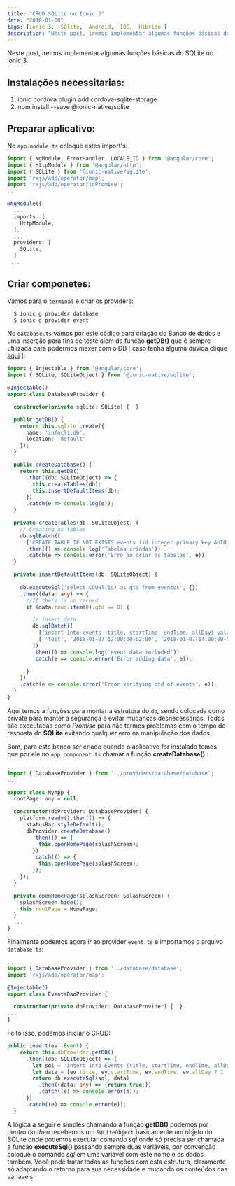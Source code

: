 ```yaml
---
title: "CRUD SQLite no Ionic 3"
date: "2018-01-08"
tags: [ionic 3,  SQlite,  Android,  IOS,  Hibrido ]
description: "Neste post, iremos implementar algumas funções básicas do SQLite no ionic 3."
---
```


Neste post, iremos implementar algumas funções básicas do SQLite no ionic 3.

##  Instalações necessitarias:

1. ionic cordova plugin add cordova-sqlite-storage
2. npm install --save @ionic-native/sqlite

## Preparar aplicativo:

No `app.module.ts` coloque estes import's:

```ts
import { NgModule, ErrorHandler, LOCALE_ID } from '@angular/core';
import { HttpModule } from '@angular/http';
import { SQLite } from '@ionic-native/sqlite';
import 'rxjs/add/operator/map';
import 'rxjs/add/operator/toPromise';
...

@NgModule({
  ...
  imports: [
    HttpModule,
  ],
  ...
  providers: [
    SQLite,
  ]
 ...
```

## Criar componetes:

Vamos para o `terminal` e criar os providers:

```cmd
  $ ionic g provider database
  $ ionic g provider event
```

No `database.ts` vamos por este código para criação do Banco de dados e uma inserção para fins de teste além da função **getDB()** que é sempre utilizada para podermos mexer com o DB [ caso tenha alguma dúvida clique [aqui](http://www.fabricadecodigo.com/crud-sqlite-ionic/) ]:

```ts
import { Injectable } from '@angular/core';
import { SQLite, SQLiteObject } from '@ionic-native/sqlite';

@Injectable()
export class DatabaseProvider {

  constructor(private sqlite: SQLite) {  }

  public getDB() {
    return this.sqlite.create({
      name: 'infocli.db',
      location: 'default'
    });
  }

  public createDatabase() {
    return this.getDB()
      .then((db: SQLiteObject) => {
        this.createTables(db);
        this.insertDefaultItems(db);
      })
      .catch(e => console.log(e));
  }

  private createTables(db: SQLiteObject) {
    // Creating as tables
    db.sqlBatch([
      ['CREATE TABLE IF NOT EXISTS events (id integer primary key AUTOINCREMENT NOT NULL, title TEXT, startTime TEXT, endTime TEXT, allDay integer)'],])
      .then(() => console.log('Tabelas criadas'))
      .catch(e => console.error('Erro ao criar as tabelas', e));
  }

  private insertDefaultItems(db: SQLiteObject) {
    
    db.executeSql('select COUNT(id) as qtd from eventos', {})
    .then((data: any) => {
      //If there is no record
      if (data.rows.item(0).qtd == 0) {

        // insert data
        db.sqlBatch([
          ['insert into events (title, startTime, endTime, allDay) values (?,?,?,?)', 
          [ 'test', '2018-01-07T12:00:00-02:00', '2018-01-07T14:00:00-02:00', 0]]
        ])
        .then(() => console.log('event data included'))
        .catch(e => console.error('Error adding data', e));

      }
    })
    .catch(e => console.error('Error verifying qtd of events', e));
  }
}
```

Aqui temos a funções para montar a estrutura do `db`, sendo colocada como private para manter a segurança e evitar mudanças desnecessárias. Todas são executadas como *Promise* para não termos problemas com o tempo de resposta do **SQLite** evitando qualquer erro na manipulação dos dados.

Bom, para este banco ser criado quando o aplicativo for instalado temos que por ele no `app.component.ts` chamar a função **createDatabase()** :

```ts
...
import { DatabaseProvider } from '../providers/database/database';
...

export class MyApp {
  rootPage: any = null;

  constructor(dbProvider: DatabaseProvider) {
    platform.ready().then(() => {
      statusBar.styleDefault();
      dbProvider.createDatabase()
        .then(() => {
          this.openHomePage(splashScreen);
        })
        .catch(() => {
          this.openHomePage(splashScreen);
        });
    });
  }

  private openHomePage(splashScreen: SplashScreen) {
    splashScreen.hide();
    this.rootPage = HomePage;
  }
  ...
}
```

Finalmente podemos agora ir ao provider `event.ts` e importamos o arquivo `database.ts`:

```ts
...
import { DatabaseProvider } from '../database/database';
import 'rxjs/add/operator/map';

@Injectable()
export class EventsDaoProvider {

  constructor(private dbProvider: DatabaseProvider) {  }
...
}

```

Feito isso, podemos iniciar o CRUD:

```ts
public insert(ev: Event) {
    return this.dbProvider.getDB()
      .then((db: SQLiteObject) => {
        let sql = 'insert into Events (title, startTime, endTime, allDay) values (?, ?, ?, ?)';
        let data = [ev.title, ev.startTime, ev.endTime, ev.allDay ? 1 : 0];
        return db.executeSql(sql, data)
          .then((data: any) => {return true;})
          .catch((e) => console.error(e));
      })
      .catch((e) => console.error(e));
  }
```

A lógica a seguir é simples chamando a função **getDB()** podemos por dentro do *then* recebemos um `SQLiteObject` basicamente um objeto do SQLite onde podemos executar comando *sql* onde só precisa ser chamada a função **executeSql()** passando sempre duas variáveis, por convenção coloque o comando *sql* em uma variável com este nome e os dados também. Você pode tratar todas as funções com esta estrutura, claramente só adaptando o retorno para sua necessidade e mudando os conteúdos das variáveis.